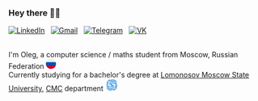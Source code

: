 ### Hey there 👋🏻
 [![LinkedIn](https://img.shields.io/badge/-linkedin-white?style=for-the-badge&logo=linkedin&logoColor=white&labelColor=blue&color=black)](https://www.linkedin.com/in/oleg-fostenko/)
 &nbsp;
[![Gmail](https://img.shields.io/badge/-gmail-white?style=for-the-badge&logo=gmail&logoColor=white&labelColor=%23EA4335&color=black)](https://mail.google.com/mail/u/0/?fs=1&to=oleg.fostenko.03@gmail.com&su=&body=&bcc=&tf=cm) 
 &nbsp;
[![Telegram](https://img.shields.io/badge/-telegram-white?style=for-the-badge&logo=telegram&logoColor=white&labelColor=%2326A5E4&color=black&link=https%3A%2F%2Ft.me%2Foscar_foxtrot)](https://t.me/oscar_foxtrot) 
 &nbsp;
[![VK](https://img.shields.io/badge/-VK-white?style=for-the-badge&logo=vk&logoColor=white&labelColor=%230077FF&color=black)](https://vk.com/av1at0r) 
<br><br>

I'm Oleg, a computer science / maths student from Moscow, Russian Federation [<img src="https://github.com/oscar-foxtrot/oscar-foxtrot/blob/main/icons/ru_flag.svg" width="20"/>]()
<br>
Currently studying for a bachelor's degree at [Lomonosov Moscow State University](https://www.msu.ru/en/), [CMC](https://cs.msu.ru/en) department [<img src="https://github.com/oscar-foxtrot/oscar-foxtrot/blob/main/icons/cmc_msu.png" width="25"/>]()



